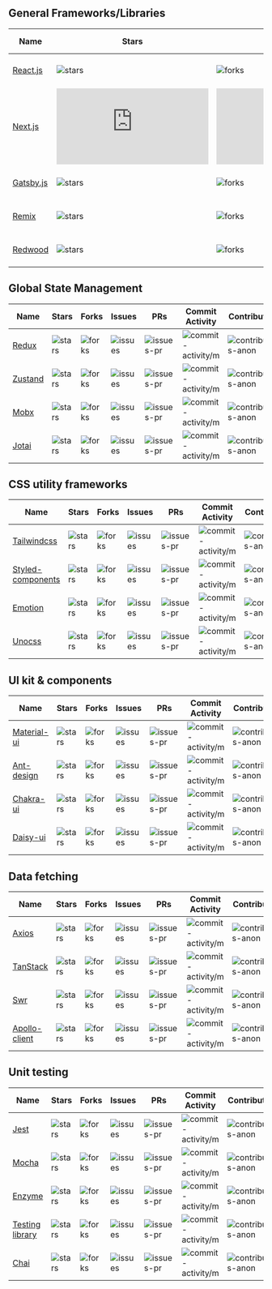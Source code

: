 ## General Frameworks/Libraries

| Name | Stars | Forks | Issues | PRs | Commit Activity | Contributors | Created At | React only |
| ---- | ---- | ---- | ---- | ---- | ---- | ---- | ---- | ---- |
| [React.js](https://github.com/facebook/react) | ![stars](https://img.shields.io/github/stars/facebook/react?style=flat&label=&color=blue) | ![forks](https://img.shields.io/github/forks/facebook/react?style=flat&label=&color=589D7C) | ![issues](https://img.shields.io/github/issues/facebook/react?style=flat&label=&color=red) | ![issues-pr](https://img.shields.io/github/issues-pr/facebook/react?style=flat&label=&color=E09F3E) | ![commit-activity/m](https://img.shields.io/github/commit-activity/m/facebook/react?style=flat&label=&color=blue) | ![contributors-anon](https://img.shields.io/github/contributors-anon/facebook/react?style=flat&label=&color=589D7C) | ![created-at](https://img.shields.io/github/created-at/facebook/react?style=flat&label=&color=90708C) | ![react-only](https://img.shields.io/badge/-yes-gray) |
| [Next.js](https://github.com/vercel/next.js) | ![stars](https://img.shields.io/github/stars/vercel/next.js?style=flat&label=&color=blue) | ![forks](https://img.shields.io/github/forks/vercel/next.js?style=flat&label=&color=589D7C) | ![issues](https://img.shields.io/github/issues/vercel/next.js?style=flat&label=&color=red) | ![issues-pr](https://img.shields.io/github/issues-pr/vercel/next.js?style=flat&label=&color=E09F3E) | ![commit-activity/m](https://img.shields.io/github/commit-activity/m/vercel/next.js?style=flat&label=&color=blue) | ![contributors-anon](https://img.shields.io/github/contributors-anon/vercel/next.js?style=flat&label=&color=589D7C) | ![created-at](https://img.shields.io/github/created-at/vercel/next.js?style=flat&label=&color=90708C) | ![react-only](https://img.shields.io/badge/-yes-gray) |
| [Gatsby.js](https://github.com/gatsbyjs/gatsby) | ![stars](https://img.shields.io/github/stars/gatsbyjs/gatsby?style=flat&label=&color=blue) | ![forks](https://img.shields.io/github/forks/gatsbyjs/gatsby?style=flat&label=&color=589D7C) | ![issues](https://img.shields.io/github/issues/gatsbyjs/gatsby?style=flat&label=&color=red) | ![issues-pr](https://img.shields.io/github/issues-pr/gatsbyjs/gatsby?style=flat&label=&color=E09F3E) | ![commit-activity/m](https://img.shields.io/github/commit-activity/m/gatsbyjs/gatsby?style=flat&label=&color=blue) | ![contributors-anon](https://img.shields.io/github/contributors-anon/gatsbyjs/gatsby?style=flat&label=&color=589D7C) | ![created-at](https://img.shields.io/github/created-at/gatsbyjs/gatsby?style=flat&label=&color=90708C) | ![react-only](https://img.shields.io/badge/-yes-gray) |
| [Remix](https://github.com/remix-run/remix) | ![stars](https://img.shields.io/github/stars/remix-run/remix?style=flat&label=&color=blue) | ![forks](https://img.shields.io/github/forks/remix-run/remix?style=flat&label=&color=589D7C) | ![issues](https://img.shields.io/github/issues/remix-run/remix?style=flat&label=&color=red) | ![issues-pr](https://img.shields.io/github/issues-pr/remix-run/remix?style=flat&label=&color=E09F3E) | ![commit-activity/m](https://img.shields.io/github/commit-activity/m/remix-run/remix?style=flat&label=&color=blue) | ![contributors-anon](https://img.shields.io/github/contributors-anon/remix-run/remix?style=flat&label=&color=589D7C) | ![created-at](https://img.shields.io/github/created-at/remix-run/remix?style=flat&label=&color=90708C) | ![react-only](https://img.shields.io/badge/-yes-gray) |
| [Redwood](https://github.com/redwoodjs/redwood) | ![stars](https://img.shields.io/github/stars/redwoodjs/redwood?style=flat&label=&color=blue) | ![forks](https://img.shields.io/github/forks/redwoodjs/redwood?style=flat&label=&color=589D7C) | ![issues](https://img.shields.io/github/issues/redwoodjs/redwood?style=flat&label=&color=red) | ![issues-pr](https://img.shields.io/github/issues-pr/redwoodjs/redwood?style=flat&label=&color=E09F3E) | ![commit-activity/m](https://img.shields.io/github/commit-activity/m/redwoodjs/redwood?style=flat&label=&color=blue) | ![contributors-anon](https://img.shields.io/github/contributors-anon/redwoodjs/redwood?style=flat&label=&color=589D7C) | ![created-at](https://img.shields.io/github/created-at/redwoodjs/redwood?style=flat&label=&color=90708C) | ![react-only](https://img.shields.io/badge/-yes-gray) |

## Global State Management

| Name | Stars | Forks | Issues | PRs | Commit Activity | Contributors | Created At | React only |
| ---- | ---- | ---- | ---- | ---- | ---- | ---- | ---- | ---- |
| [Redux](https://github.com/reduxjs/redux) | ![stars](https://img.shields.io/github/stars/reduxjs/redux?style=flat&label=&color=blue) | ![forks](https://img.shields.io/github/forks/reduxjs/redux?style=flat&label=&color=589D7C) | ![issues](https://img.shields.io/github/issues/reduxjs/redux?style=flat&label=&color=red) | ![issues-pr](https://img.shields.io/github/issues-pr/reduxjs/redux?style=flat&label=&color=E09F3E) | ![commit-activity/m](https://img.shields.io/github/commit-activity/m/reduxjs/redux?style=flat&label=&color=blue) | ![contributors-anon](https://img.shields.io/github/contributors-anon/reduxjs/redux?style=flat&label=&color=589D7C) | ![created-at](https://img.shields.io/github/created-at/reduxjs/redux?style=flat&label=&color=90708C) | ![react-only](https://img.shields.io/badge/-no-green) |
| [Zustand](https://github.com/pmndrs/zustand) | ![stars](https://img.shields.io/github/stars/pmndrs/zustand?style=flat&label=&color=blue) | ![forks](https://img.shields.io/github/forks/pmndrs/zustand?style=flat&label=&color=589D7C) | ![issues](https://img.shields.io/github/issues/pmndrs/zustand?style=flat&label=&color=red) | ![issues-pr](https://img.shields.io/github/issues-pr/pmndrs/zustand?style=flat&label=&color=E09F3E) | ![commit-activity/m](https://img.shields.io/github/commit-activity/m/pmndrs/zustand?style=flat&label=&color=blue) | ![contributors-anon](https://img.shields.io/github/contributors-anon/pmndrs/zustand?style=flat&label=&color=589D7C) | ![created-at](https://img.shields.io/github/created-at/pmndrs/zustand?style=flat&label=&color=90708C) | ![react-only](https://img.shields.io/badge/-yes-gray) |
| [Mobx](https://github.com/mobxjs/mobx) | ![stars](https://img.shields.io/github/stars/mobxjs/mobx?style=flat&label=&color=blue) | ![forks](https://img.shields.io/github/forks/mobxjs/mobx?style=flat&label=&color=589D7C) | ![issues](https://img.shields.io/github/issues/mobxjs/mobx?style=flat&label=&color=red) | ![issues-pr](https://img.shields.io/github/issues-pr/mobxjs/mobx?style=flat&label=&color=E09F3E) | ![commit-activity/m](https://img.shields.io/github/commit-activity/m/mobxjs/mobx?style=flat&label=&color=blue) | ![contributors-anon](https://img.shields.io/github/contributors-anon/mobxjs/mobx?style=flat&label=&color=589D7C) | ![created-at](https://img.shields.io/github/created-at/mobxjs/mobx?style=flat&label=&color=90708C) | ![react-only](https://img.shields.io/badge/-no-green) |
| [Jotai](https://github.com/pmndrs/jotai) | ![stars](https://img.shields.io/github/stars/pmndrs/jotai?style=flat&label=&color=blue) | ![forks](https://img.shields.io/github/forks/pmndrs/jotai?style=flat&label=&color=589D7C) | ![issues](https://img.shields.io/github/issues/pmndrs/jotai?style=flat&label=&color=red) | ![issues-pr](https://img.shields.io/github/issues-pr/pmndrs/jotai?style=flat&label=&color=E09F3E) | ![commit-activity/m](https://img.shields.io/github/commit-activity/m/pmndrs/jotai?style=flat&label=&color=blue) | ![contributors-anon](https://img.shields.io/github/contributors-anon/pmndrs/jotai?style=flat&label=&color=589D7C) | ![created-at](https://img.shields.io/github/created-at/pmndrs/jotai?style=flat&label=&color=90708C) | ![react-only](https://img.shields.io/badge/-yes-gray) |

## CSS utility frameworks

| Name | Stars | Forks | Issues | PRs | Commit Activity | Contributors | Created At | React only |
| ---- | ---- | ---- | ---- | ---- | ---- | ---- | ---- | ---- |
| [Tailwindcss](https://github.com/tailwindlabs/tailwindcss) | ![stars](https://img.shields.io/github/stars/tailwindlabs/tailwindcss?style=flat&label=&color=blue) | ![forks](https://img.shields.io/github/forks/tailwindlabs/tailwindcss?style=flat&label=&color=589D7C) | ![issues](https://img.shields.io/github/issues/tailwindlabs/tailwindcss?style=flat&label=&color=red) | ![issues-pr](https://img.shields.io/github/issues-pr/tailwindlabs/tailwindcss?style=flat&label=&color=E09F3E) | ![commit-activity/m](https://img.shields.io/github/commit-activity/m/tailwindlabs/tailwindcss?style=flat&label=&color=blue) | ![contributors-anon](https://img.shields.io/github/contributors-anon/tailwindlabs/tailwindcss?style=flat&label=&color=589D7C) | ![created-at](https://img.shields.io/github/created-at/tailwindlabs/tailwindcss?style=flat&label=&color=90708C) | ![react-only](https://img.shields.io/badge/-no-green) |
| [Styled-components](https://github.com/styled-components/styled-components) | ![stars](https://img.shields.io/github/stars/styled-components/styled-components?style=flat&label=&color=blue) | ![forks](https://img.shields.io/github/forks/styled-components/styled-components?style=flat&label=&color=589D7C) | ![issues](https://img.shields.io/github/issues/styled-components/styled-components?style=flat&label=&color=red) | ![issues-pr](https://img.shields.io/github/issues-pr/styled-components/styled-components?style=flat&label=&color=E09F3E) | ![commit-activity/m](https://img.shields.io/github/commit-activity/m/styled-components/styled-components?style=flat&label=&color=blue) | ![contributors-anon](https://img.shields.io/github/contributors-anon/styled-components/styled-components?style=flat&label=&color=589D7C) | ![created-at](https://img.shields.io/github/created-at/styled-components/styled-components?style=flat&label=&color=90708C) | ![react-only](https://img.shields.io/badge/-yes-gray) |
| [Emotion](https://github.com/emotion-js/emotion) | ![stars](https://img.shields.io/github/stars/emotion-js/emotion?style=flat&label=&color=blue) | ![forks](https://img.shields.io/github/forks/emotion-js/emotion?style=flat&label=&color=589D7C) | ![issues](https://img.shields.io/github/issues/emotion-js/emotion?style=flat&label=&color=red) | ![issues-pr](https://img.shields.io/github/issues-pr/emotion-js/emotion?style=flat&label=&color=E09F3E) | ![commit-activity/m](https://img.shields.io/github/commit-activity/m/emotion-js/emotion?style=flat&label=&color=blue) | ![contributors-anon](https://img.shields.io/github/contributors-anon/emotion-js/emotion?style=flat&label=&color=589D7C) | ![created-at](https://img.shields.io/github/created-at/emotion-js/emotion?style=flat&label=&color=90708C) | ![react-only](https://img.shields.io/badge/-yes-gray) |
| [Unocss](https://github.com/unocss/unocss) | ![stars](https://img.shields.io/github/stars/unocss/unocss?style=flat&label=&color=blue) | ![forks](https://img.shields.io/github/forks/unocss/unocss?style=flat&label=&color=589D7C) | ![issues](https://img.shields.io/github/issues/unocss/unocss?style=flat&label=&color=red) | ![issues-pr](https://img.shields.io/github/issues-pr/unocss/unocss?style=flat&label=&color=E09F3E) | ![commit-activity/m](https://img.shields.io/github/commit-activity/m/unocss/unocss?style=flat&label=&color=blue) | ![contributors-anon](https://img.shields.io/github/contributors-anon/unocss/unocss?style=flat&label=&color=589D7C) | ![created-at](https://img.shields.io/github/created-at/unocss/unocss?style=flat&label=&color=90708C) | ![react-only](https://img.shields.io/badge/-no-green) |

## UI kit & components

| Name | Stars | Forks | Issues | PRs | Commit Activity | Contributors | Created At | React only |
| ---- | ---- | ---- | ---- | ---- | ---- | ---- | ---- | ---- |
| [Material-ui](https://github.com/mui/material-ui) | ![stars](https://img.shields.io/github/stars/mui/material-ui?style=flat&label=&color=blue) | ![forks](https://img.shields.io/github/forks/mui/material-ui?style=flat&label=&color=589D7C) | ![issues](https://img.shields.io/github/issues/mui/material-ui?style=flat&label=&color=red) | ![issues-pr](https://img.shields.io/github/issues-pr/mui/material-ui?style=flat&label=&color=E09F3E) | ![commit-activity/m](https://img.shields.io/github/commit-activity/m/mui/material-ui?style=flat&label=&color=blue) | ![contributors-anon](https://img.shields.io/github/contributors-anon/mui/material-ui?style=flat&label=&color=589D7C) | ![created-at](https://img.shields.io/github/created-at/mui/material-ui?style=flat&label=&color=90708C) | ![react-only](https://img.shields.io/badge/-yes-gray) |
| [Ant-design](https://github.com/ant-design/ant-design) | ![stars](https://img.shields.io/github/stars/ant-design/ant-design?style=flat&label=&color=blue) | ![forks](https://img.shields.io/github/forks/ant-design/ant-design?style=flat&label=&color=589D7C) | ![issues](https://img.shields.io/github/issues/ant-design/ant-design?style=flat&label=&color=red) | ![issues-pr](https://img.shields.io/github/issues-pr/ant-design/ant-design?style=flat&label=&color=E09F3E) | ![commit-activity/m](https://img.shields.io/github/commit-activity/m/ant-design/ant-design?style=flat&label=&color=blue) | ![contributors-anon](https://img.shields.io/github/contributors-anon/ant-design/ant-design?style=flat&label=&color=589D7C) | ![created-at](https://img.shields.io/github/created-at/ant-design/ant-design?style=flat&label=&color=90708C) | ![react-only](https://img.shields.io/badge/-yes-gray) |
| [Chakra-ui](https://github.com/chakra-ui/chakra-ui) | ![stars](https://img.shields.io/github/stars/chakra-ui/chakra-ui?style=flat&label=&color=blue) | ![forks](https://img.shields.io/github/forks/chakra-ui/chakra-ui?style=flat&label=&color=589D7C) | ![issues](https://img.shields.io/github/issues/chakra-ui/chakra-ui?style=flat&label=&color=red) | ![issues-pr](https://img.shields.io/github/issues-pr/chakra-ui/chakra-ui?style=flat&label=&color=E09F3E) | ![commit-activity/m](https://img.shields.io/github/commit-activity/m/chakra-ui/chakra-ui?style=flat&label=&color=blue) | ![contributors-anon](https://img.shields.io/github/contributors-anon/chakra-ui/chakra-ui?style=flat&label=&color=589D7C) | ![created-at](https://img.shields.io/github/created-at/chakra-ui/chakra-ui?style=flat&label=&color=90708C) | ![react-only](https://img.shields.io/badge/-yes-gray) |
| [Daisy-ui](https://github.com/saadeghi/daisyui) | ![stars](https://img.shields.io/github/stars/saadeghi/daisyui?style=flat&label=&color=blue) | ![forks](https://img.shields.io/github/forks/saadeghi/daisyui?style=flat&label=&color=589D7C) | ![issues](https://img.shields.io/github/issues/saadeghi/daisyui?style=flat&label=&color=red) | ![issues-pr](https://img.shields.io/github/issues-pr/saadeghi/daisyui?style=flat&label=&color=E09F3E) | ![commit-activity/m](https://img.shields.io/github/commit-activity/m/saadeghi/daisyui?style=flat&label=&color=blue) | ![contributors-anon](https://img.shields.io/github/contributors-anon/saadeghi/daisyui?style=flat&label=&color=589D7C) | ![created-at](https://img.shields.io/github/created-at/saadeghi/daisyui?style=flat&label=&color=90708C) | ![react-only](https://img.shields.io/badge/-no-green) |

## Data fetching

| Name | Stars | Forks | Issues | PRs | Commit Activity | Contributors | Created At | React only |
| ---- | ---- | ---- | ---- | ---- | ---- | ---- | ---- | ---- |
| [Axios](https://github.com/axios/axios) | ![stars](https://img.shields.io/github/stars/axios/axios?style=flat&label=&color=blue) | ![forks](https://img.shields.io/github/forks/axios/axios?style=flat&label=&color=589D7C) | ![issues](https://img.shields.io/github/issues/axios/axios?style=flat&label=&color=red) | ![issues-pr](https://img.shields.io/github/issues-pr/axios/axios?style=flat&label=&color=E09F3E) | ![commit-activity/m](https://img.shields.io/github/commit-activity/m/axios/axios?style=flat&label=&color=blue) | ![contributors-anon](https://img.shields.io/github/contributors-anon/axios/axios?style=flat&label=&color=589D7C) | ![created-at](https://img.shields.io/github/created-at/axios/axios?style=flat&label=&color=90708C) | ![react-only](https://img.shields.io/badge/-no-green) |
| [TanStack](https://github.com/TanStack/query) | ![stars](https://img.shields.io/github/stars/TanStack/query?style=flat&label=&color=blue) | ![forks](https://img.shields.io/github/forks/TanStack/query?style=flat&label=&color=589D7C) | ![issues](https://img.shields.io/github/issues/TanStack/query?style=flat&label=&color=red) | ![issues-pr](https://img.shields.io/github/issues-pr/TanStack/query?style=flat&label=&color=E09F3E) | ![commit-activity/m](https://img.shields.io/github/commit-activity/m/TanStack/query?style=flat&label=&color=blue) | ![contributors-anon](https://img.shields.io/github/contributors-anon/TanStack/query?style=flat&label=&color=589D7C) | ![created-at](https://img.shields.io/github/created-at/TanStack/query?style=flat&label=&color=90708C) | ![react-only](https://img.shields.io/badge/-yes-gray) |
| [Swr](https://github.com/vercel/swr) | ![stars](https://img.shields.io/github/stars/vercel/swr?style=flat&label=&color=blue) | ![forks](https://img.shields.io/github/forks/vercel/swr?style=flat&label=&color=589D7C) | ![issues](https://img.shields.io/github/issues/vercel/swr?style=flat&label=&color=red) | ![issues-pr](https://img.shields.io/github/issues-pr/vercel/swr?style=flat&label=&color=E09F3E) | ![commit-activity/m](https://img.shields.io/github/commit-activity/m/vercel/swr?style=flat&label=&color=blue) | ![contributors-anon](https://img.shields.io/github/contributors-anon/vercel/swr?style=flat&label=&color=589D7C) | ![created-at](https://img.shields.io/github/created-at/vercel/swr?style=flat&label=&color=90708C) | ![react-only](https://img.shields.io/badge/-yes-gray) |
| [Apollo-client](https://github.com/apollographql/apollo-client) | ![stars](https://img.shields.io/github/stars/apollographql/apollo-client?style=flat&label=&color=blue) | ![forks](https://img.shields.io/github/forks/apollographql/apollo-client?style=flat&label=&color=589D7C) | ![issues](https://img.shields.io/github/issues/apollographql/apollo-client?style=flat&label=&color=red) | ![issues-pr](https://img.shields.io/github/issues-pr/apollographql/apollo-client?style=flat&label=&color=E09F3E) | ![commit-activity/m](https://img.shields.io/github/commit-activity/m/apollographql/apollo-client?style=flat&label=&color=blue) | ![contributors-anon](https://img.shields.io/github/contributors-anon/apollographql/apollo-client?style=flat&label=&color=589D7C) | ![created-at](https://img.shields.io/github/created-at/apollographql/apollo-client?style=flat&label=&color=90708C) | ![react-only](https://img.shields.io/badge/-no-green) |

## Unit testing

| Name | Stars | Forks | Issues | PRs | Commit Activity | Contributors | Created At | React only |
| ---- | ---- | ---- | ---- | ---- | ---- | ---- | ---- | ---- |
| [Jest](https://github.com/jestjs/jest) | ![stars](https://img.shields.io/github/stars/jestjs/jest?style=flat&label=&color=blue) | ![forks](https://img.shields.io/github/forks/jestjs/jest?style=flat&label=&color=589D7C) | ![issues](https://img.shields.io/github/issues/jestjs/jest?style=flat&label=&color=red) | ![issues-pr](https://img.shields.io/github/issues-pr/jestjs/jest?style=flat&label=&color=E09F3E) | ![commit-activity/m](https://img.shields.io/github/commit-activity/m/jestjs/jest?style=flat&label=&color=blue) | ![contributors-anon](https://img.shields.io/github/contributors-anon/jestjs/jest?style=flat&label=&color=589D7C) | ![created-at](https://img.shields.io/github/created-at/jestjs/jest?style=flat&label=&color=90708C) | ![react-only](https://img.shields.io/badge/-no-green) |
| [Mocha](https://github.com/mochajs/mocha) | ![stars](https://img.shields.io/github/stars/mochajs/mocha?style=flat&label=&color=blue) | ![forks](https://img.shields.io/github/forks/mochajs/mocha?style=flat&label=&color=589D7C) | ![issues](https://img.shields.io/github/issues/mochajs/mocha?style=flat&label=&color=red) | ![issues-pr](https://img.shields.io/github/issues-pr/mochajs/mocha?style=flat&label=&color=E09F3E) | ![commit-activity/m](https://img.shields.io/github/commit-activity/m/mochajs/mocha?style=flat&label=&color=blue) | ![contributors-anon](https://img.shields.io/github/contributors-anon/mochajs/mocha?style=flat&label=&color=589D7C) | ![created-at](https://img.shields.io/github/created-at/mochajs/mocha?style=flat&label=&color=90708C) | ![react-only](https://img.shields.io/badge/-no-green) |
| [Enzyme](https://github.com/enzymejs/enzyme) | ![stars](https://img.shields.io/github/stars/enzymejs/enzyme?style=flat&label=&color=blue) | ![forks](https://img.shields.io/github/forks/enzymejs/enzyme?style=flat&label=&color=589D7C) | ![issues](https://img.shields.io/github/issues/enzymejs/enzyme?style=flat&label=&color=red) | ![issues-pr](https://img.shields.io/github/issues-pr/enzymejs/enzyme?style=flat&label=&color=E09F3E) | ![commit-activity/m](https://img.shields.io/github/commit-activity/m/enzymejs/enzyme?style=flat&label=&color=blue) | ![contributors-anon](https://img.shields.io/github/contributors-anon/enzymejs/enzyme?style=flat&label=&color=589D7C) | ![created-at](https://img.shields.io/github/created-at/enzymejs/enzyme?style=flat&label=&color=90708C) | ![react-only](https://img.shields.io/badge/-yes-gray) |
| [Testing library](https://github.com/testing-library/react-testing-library) | ![stars](https://img.shields.io/github/stars/testing-library/react-testing-library?style=flat&label=&color=blue) | ![forks](https://img.shields.io/github/forks/testing-library/react-testing-library?style=flat&label=&color=589D7C) | ![issues](https://img.shields.io/github/issues/testing-library/react-testing-library?style=flat&label=&color=red) | ![issues-pr](https://img.shields.io/github/issues-pr/testing-library/react-testing-library?style=flat&label=&color=E09F3E) | ![commit-activity/m](https://img.shields.io/github/commit-activity/m/testing-library/react-testing-library?style=flat&label=&color=blue) | ![contributors-anon](https://img.shields.io/github/contributors-anon/testing-library/react-testing-library?style=flat&label=&color=589D7C) | ![created-at](https://img.shields.io/github/created-at/testing-library/react-testing-library?style=flat&label=&color=90708C) | ![react-only](https://img.shields.io/badge/-yes-gray) |
| [Chai](https://github.com/chaijs/chai) | ![stars](https://img.shields.io/github/stars/chaijs/chai?style=flat&label=&color=blue) | ![forks](https://img.shields.io/github/forks/chaijs/chai?style=flat&label=&color=589D7C) | ![issues](https://img.shields.io/github/issues/chaijs/chai?style=flat&label=&color=red) | ![issues-pr](https://img.shields.io/github/issues-pr/chaijs/chai?style=flat&label=&color=E09F3E) | ![commit-activity/m](https://img.shields.io/github/commit-activity/m/chaijs/chai?style=flat&label=&color=blue) | ![contributors-anon](https://img.shields.io/github/contributors-anon/chaijs/chai?style=flat&label=&color=589D7C) | ![created-at](https://img.shields.io/github/created-at/chaijs/chai?style=flat&label=&color=90708C) | ![react-only](https://img.shields.io/badge/-no-green) |

